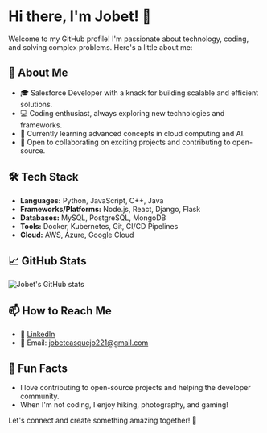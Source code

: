 # Hi there, I'm Jobet! 👋

Welcome to my GitHub profile! I'm passionate about technology, coding, and solving complex problems. Here's a little about me:

## 🚀 About Me
- 🎓 Salesforce Developer with a knack for building scalable and efficient solutions.
- 💻 Coding enthusiast, always exploring new technologies and frameworks.
- 🌱 Currently learning advanced concepts in cloud computing and AI.
- 🤝 Open to collaborating on exciting projects and contributing to open-source.

## 🛠️ Tech Stack
- **Languages:** Python, JavaScript, C++, Java
- **Frameworks/Platforms:** Node.js, React, Django, Flask
- **Databases:** MySQL, PostgreSQL, MongoDB
- **Tools:** Docker, Kubernetes, Git, CI/CD Pipelines
- **Cloud:** AWS, Azure, Google Cloud

## 📈 GitHub Stats
![Jobet's GitHub stats](https://github-readme-stats.vercel.app/api?username=jobet1995&show_icons=true&theme=radical)

## 📫 How to Reach Me
- 💼 [LinkedIn]([https://www.linkedin.com/in/jobet1995](https://www.linkedin.com/in/jobet-casquejo-921840232/))
- 📧 Email: jobetcasquejo221@gmail.com

## 🌟 Fun Facts
- I love contributing to open-source projects and helping the developer community.
- When I'm not coding, I enjoy hiking, photography, and gaming!

Let's connect and create something amazing together! 🚀
